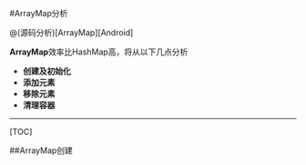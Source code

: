 #ArrayMap分析

@(源码分析)[ArrayMap][Android]

**ArrayMap**效率比HashMap高，将从以下几点分析

- **创建及初始化**
- **添加元素**
- **移除元素**
- **清理容器**

---------------------

[TOC]

##ArrayMap创建